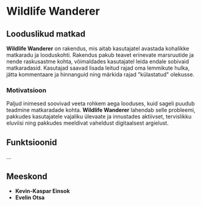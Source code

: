 # Wildlife Wanderer

## Looduslikud matkad

**Wildlife Wanderer** on rakendus, mis aitab kasutajatel avastada kohalikke matkaradu ja looduskohti. Rakendus pakub teavet erinevate marsruutide ja nende raskusastme kohta, võimaldades kasutajatel leida endale sobivaid matkaradasid. Kasutajad saavad lisada leitud rajad oma lemmikute hulka, jätta kommentaare ja hinnanguid ning märkida rajad "külastatud" olekusse.

### Motivatsioon

Paljud inimesed soovivad veeta rohkem aega looduses, kuid sageli puudub teadmine matkaradade kohta. **Wildlife Wanderer** lahendab selle probleemi, pakkudes kasutajatele vajaliku ülevaate ja innustades aktiivset, tervislikku eluviisi ning pakkudes meeldivat vaheldust digitaalsest argielust.

## Funktsioonid

...

## Meeskond

- **Kevin-Kaspar Einsok**
- **Evelin Otsa**